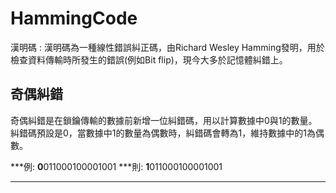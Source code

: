 HammingCode
===
漢明碼
: 漢明碼為一種線性錯誤糾正碼，由Richard Wesley Hamming發明，用於檢查資料傳輸時所發生的錯誤(例如Bit flip)，現今大多於記憶體糾錯上。

奇偶糾錯
---
奇偶糾錯是在鎖鑰傳輸的數據前新增一位糾錯碼，用以計算數據中0與1的數量。
糾錯碼預設是0，當數據中1的數量為偶數時，糾錯碼會轉為1，維持數據中的1為偶數。

***例:
**0**011000100001001
***則:
**1**011000100001001
***
